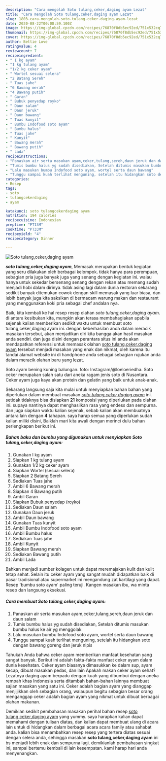 ```yaml
---
description: "Cara mengolah Soto tulang,ceker,daging ayam Lezat"
title: "Cara mengolah Soto tulang,ceker,daging ayam Lezat"
slug: 1803-cara-mengolah-soto-tulang-ceker-daging-ayam-lezat
date: 2020-08-22T00:08:59.100Z
image: https://img-global.cpcdn.com/recipes/76870f8db5ec92ed/751x532cq70/soto-tulangcekerdaging-ayam-foto-resep-utama.jpg
thumbnail: https://img-global.cpcdn.com/recipes/76870f8db5ec92ed/751x532cq70/soto-tulangcekerdaging-ayam-foto-resep-utama.jpg
cover: https://img-global.cpcdn.com/recipes/76870f8db5ec92ed/751x532cq70/soto-tulangcekerdaging-ayam-foto-resep-utama.jpg
author: Bettie Love
ratingvalue: 4
reviewcount: 7
recipeingredient:
- " I kg ayam"
- "1 kg tulang ayam"
- "1/2 kg ceker ayam"
- " Wortel sesuai selera"
- "2 Batang Sereh"
- " Tuas jahe"
- "6 Bawang merah"
- "4 Bawang putih"
- " Garan"
- " Bubuk penyedap royko"
- " Daun salam"
- " Daun jeruk"
- " Daun bawang"
- " Tuas kunyit"
- " Bumbu Indofood soto ayam"
- " Bumbu halus"
- " Tuas jahe"
- " Kunyit"
- " Bawang merah"
- " Bawang putih"
- " Lada"
recipeinstructions:
- "Panaskan air serta masukan ayam,ceker,tulang,sereh,daun jeruk dan daun salam"
- "Tumis bumbu halus yg sudah disediakan, Setelah ditumis masukan bumbu halus ke air yg menggolak"
- "Lalu masukan bumbu Indofood soto ayam, wortel serta daun bawang"
- "Tunggu sampai kuah terlihat menguning, setelah itu hidangkan soto dengan bawang goreng dan jeruk nipis"
categories:
- Resep
tags:
- soto
- tulangcekerdaging
- ayam

katakunci: soto tulangcekerdaging ayam 
nutrition: 194 calories
recipecuisine: Indonesian
preptime: "PT13M"
cooktime: "PT33M"
recipeyield: "4"
recipecategory: Dinner

---
```



![Soto tulang,ceker,daging ayam](https://img-global.cpcdn.com/recipes/76870f8db5ec92ed/751x532cq70/soto-tulangcekerdaging-ayam-foto-resep-utama.jpg)

<b><i>soto tulang,ceker,daging ayam</i></b>, Memasak merupakan bentuk kegiatan yang seru dilakukan oleh berbagai kelompok. tidak hanya para perempuan, sebagian pria juga banyak juga yang senang dengan kegiatan ini. walau hanya untuk sekedar bersenang senang dengan rekan atau memang sudah menjadi hobi dalam dirinya. tidak asing lagi dalam dunia restoran sekarang sedikit banyak ditemukan cowok dengan skill memasak yang luar biasa, dan lebih banyak juga kita saksikan di bermacam warung makan dan restaurant yang menggunakan koki pria sebagai chef andalan nya.

Baik, kita kembali ke hal resep resep olahan <i>soto tulang,ceker,daging ayam</i>. di antara kesibukan kita, mungkin akan terasa membahagiakan apabila sejenak kalian memberikan sedikit waktu untuk membuat soto tulang,ceker,daging ayam ini. dengan keberhasilan anda dalam meracik masakan tersebut, akan menjadikan diri kita bangga akan hasil masakan anda sendiri. dan juga disini dengan perantara situs ini anda akan mendapatkan referensi untuk memasak olahan <u>soto tulang,ceker,daging ayam</u> tersebut menjadi masakan yang enak dan nikmat, oleh karena itu tandai alamat website ini di handphone anda sebagai sebagian rujukan anda dalam meracik olahan baru yang lezat.

Soto ayam bening kuning balungan. foto: Instagram/@loeloeriedha. Soto ceker merupakan salah satu dari aneka ragam jenis soto di Nusantara. Ceker ayam juga kaya akan protein dan gelatin yang baik untuk anak-anak.


Sekarang langsung saja kita mulai untuk menyiapkan bahan bahan yang diperlukan dalam membuat masakan <u><i>soto tulang,ceker,daging ayam</i></u> ini. setidak tidaknya bisa disiapkan <b>21</b> komposisi yang diperlukan pada olahan ini. supaya nantinya dapat menghasilkan rasa yang endess dan sempurna. dan juga siapkan waktu kalian sejenak, sebab kalian akan membuatnya antara lain dengan <b>4</b> tahapan. saya harap semua yang diperlukan sudah kalian miliki disini, Baiklah mari kita awali dengan merinci dulu bahan perlengkapan berikut ini.

<!--inarticleads1-->

##### Bahan baku dan bumbu yang digunakan untuk menyiapkan Soto tulang,ceker,daging ayam:

1. Gunakan  I kg ayam
1. Siapkan 1 kg tulang ayam
1. Gunakan 1/2 kg ceker ayam
1. Siapkan  Wortel (sesuai selera)
1. Siapkan 2 Batang Sereh
1. Sediakan  Tuas jahe
1. Ambil 6 Bawang merah
1. Siapkan 4 Bawang putih
1. Ambil  Garan
1. Siapkan  Bubuk penyedap (royko)
1. Sediakan  Daun salam
1. Gunakan  Daun jeruk
1. Ambil  Daun bawang
1. Gunakan  Tuas kunyit
1. Ambil  Bumbu Indofood soto ayam
1. Ambil  Bumbu halus
1. Sediakan  Tuas jahe
1. Ambil  Kunyit
1. Siapkan  Bawang merah
1. Sediakan  Bawang putih
1. Ambil  Lada


Bahkan menjadi sumber kolagen untuk dapat meremajakan kulit dan kulit tetap sehat. Selain itu ceker ayam yang sangat mudah didapatkan baik di pasar tradisional atau supermarket ini mengandung zat kartilagi yang dapat. Resep &#39;bumbu soto ayam&#39; paling teruji. Kangen masakan ibu, wa minta resep dan langsung eksekusi. 

<!--inarticleads2-->

##### Cara membuat Soto tulang,ceker,daging ayam:

1. Panaskan air serta masukan ayam,ceker,tulang,sereh,daun jeruk dan daun salam
1. Tumis bumbu halus yg sudah disediakan, Setelah ditumis masukan bumbu halus ke air yg menggolak
1. Lalu masukan bumbu Indofood soto ayam, wortel serta daun bawang
1. Tunggu sampai kuah terlihat menguning, setelah itu hidangkan soto dengan bawang goreng dan jeruk nipis


Tahukah Anda bahwa ceker ayam memberikan manfaat kesehatan yang sangat banyak. Berikut ini adalah fakta-fakta manfaat ceker ayam dalam dunia kesehatan. Ceker ayam biasanya dimasukkan ke dalam sup, ayam kecap, dibuat masakan pedas, dan lain Apakah makan ceker ayam sehat? Lezatnya daging ayam berpadu dengan kuah yang dibumbui dengan aneka rempah khas Indonesia serta ditambah bahan-bahan lainnya membuat sajian masakan yang satu ini. Ceker adalah bagian ayam yang dianggap menjijikkan oleh sebagian orang, walaupun begitu sebagian besar orang menganggap ceker adalah bagian ayam yang nikmat untuk dibuat berbagai olahan makanan. 

Demikian sedikit pembahasan masakan perihal bahan resep <u>soto tulang,ceker,daging ayam</u> yang yummy. saya harapkan kalian dapat memahami dengan tulisan diatas, dan kalian dapat membuat ulang di acara lain untuk di hidangkan dalam berbagai acara acara family atau sahabat anda. kalian bisa menambahkan resep resep yang tertera diatas sesuai dengan selera anda, sehingga masakan <b>soto tulang,ceker,daging ayam</b> ini bs menjadi lebih enak dan sempurna lagi. demikianlah pembahasan singkat ini, sampai bertemu kembali di lain kesempatan. kami harap hari anda menyenangkan.
